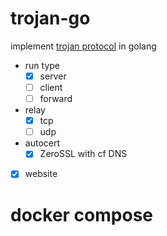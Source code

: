 # trojan-go
implement [trojan protocol](https://trojan-gfw.github.io/trojan/protocol) in golang

- run type
  - [x] server
  - [ ] client
  - [ ] forward
- relay
  - [x] tcp
  - [ ] udp
- autocert
  - [x] ZeroSSL with cf DNS 
- [x] website
  
# docker compose
